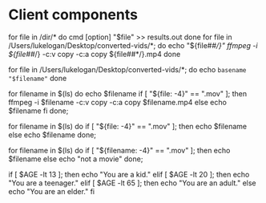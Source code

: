 # Client components

for file in /dir/*
do
  cmd [option] "$file" >> results.out
done
for file in /Users/lukelogan/Desktop/converted-vids/*; do
  echo "${file##*/}"
  ffmpeg -i ${file##*/} -c:v copy -c:a copy ${file##*/}.mp4
done


for file in /Users/lukelogan/Desktop/converted-vids/*; do
echo `basename "$filename"`
done

for filename in $(ls)
do
  echo $filename
  if [ "${file: -4}" == ".mov" ]; then
    ffmpeg -i $filename -c:v copy -c:a copy $filename.mp4
  else
    echo $filename
  fi
done;



for filename in $(ls)
do
  if [ "${file: -4}" == ".mov" ]; then
    echo $filename
  else
    echo $filename
done;

for filename in $(ls)
do
    if [ "${filename: -4}" == ".mov" ]; then
      echo $filename
    else
      echo "not a movie"
done;



if [ $AGE -lt 13 ]; then
	echo "You are a kid."
elif [ $AGE -lt 20 ]; then
	echo "You are a teenager."
elif [ $AGE -lt 65 ]; then
	echo "You are an adult."
else
	echo "You are an elder."
fi
